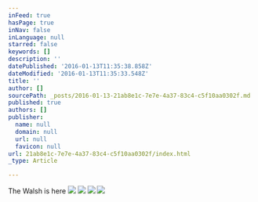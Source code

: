 ```yaml
---
inFeed: true
hasPage: true
inNav: false
inLanguage: null
starred: false
keywords: []
description: ''
datePublished: '2016-01-13T11:35:38.858Z'
dateModified: '2016-01-13T11:35:33.548Z'
title: ''
author: []
sourcePath: _posts/2016-01-13-21ab8e1c-7e7e-4a37-83c4-c5f10aa0302f.md
published: true
authors: []
publisher:
  name: null
  domain: null
  url: null
  favicon: null
url: 21ab8e1c-7e7e-4a37-83c4-c5f10aa0302f/index.html
_type: Article

---
```

The Walsh is here
![](https://the-grid-user-content.s3-us-west-2.amazonaws.com/87bfbcb3-0db3-4981-ba97-69b8038c5194.jpg)
![](https://s3-us-west-2.amazonaws.com/the-grid-img/p/8b4270d1afcb6d7aeba3deff2bdc7ae9a79539c0.jpg)
![](https://the-grid-user-content.s3-us-west-2.amazonaws.com/3c3bd339-8ad1-4d14-90b8-9fc4e1bbb9b6.jpg)
![](https://the-grid-user-content.s3-us-west-2.amazonaws.com/5ec9e2f0-3939-47e3-a1b8-cfad193ff207.jpg)